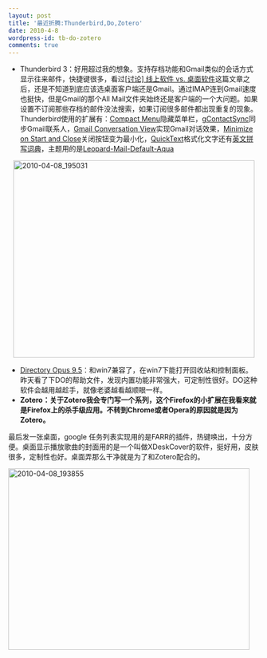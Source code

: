 ```yaml
---
layout: post
title: '最近折腾:Thunderbird,Do,Zotero'
date: 2010-4-8
wordpress-id: tb-do-zotero
comments: true
---
```

<ul>   <li>Thunderbird 3：好用超过我的想象。支持存档功能和Gmail类似的会话方式显示往来邮件，快捷键很多，看过<a href="http://apple4.us/2010/04/webapp-vs-nativeapp.html">[讨论] 线上软件 vs. 桌面软件</a>这篇文章之后，还是不知道到底应该选桌面客户端还是Gmail。通过IMAP连到Gmail速度也挺快，但是Gmail的那个All Mail文件夹始终还是客户端的一个大问题。如果设置不订阅那些存档的邮件没法搜索，如果订阅很多邮件都出现重复的现象。Thunderbird使用的扩展有：<a href="https://addons.mozilla.org/en-US/thunderbird/addon/4550" target="_blank">Compact Menu</a>隐藏菜单栏，<a href="https://addons.mozilla.org/en-US/thunderbird/addon/8451" target="_blank">gContactSync</a>同步Gmail联系人，<a href="https://addons.mozilla.org/en-US/thunderbird/addon/54035" target="_blank">Gmail Conversation View</a>实现Gmail对话效果，<a href="https://addons.mozilla.org/en-US/thunderbird/addon/48585" target="_blank">Minimize on Start and Close</a>关闭按钮变为最小化，<a href="https://addons.mozilla.org/en-US/thunderbird/addon/640" target="_blank">QuickText</a>格式化文字还有<a href="https://addons.mozilla.org/en-US/thunderbird/addon/3497" target="_blank">英文拼写词典</a>，主题用的是<a href="https://addons.mozilla.org/en-US/thunderbird/addon/6763" target="_blank">Leopard-Mail-Default-Aqua</a></li> </ul>  <p><a href="http://laoyang.info/blog/wp-content/uploads/2010/04/20100408_195031.png"><img style="border-bottom: 0px; border-left: 0px; display: block; float: none; margin-left: auto; border-top: 0px; margin-right: auto; border-right: 0px" title="2010-04-08_195031" border="0" alt="2010-04-08_195031" src="http://laoyang.info/blog/wp-content/uploads/2010/04/20100408_195031_thumb.png" width="484" height="396" /></a> </p>  <ul>   <li><a href="http://neoland.blogbus.com/logs/56626342.html" target="_blank">Directory Opus 9.5</a>：和win7兼容了，在win7下能打开回收站和控制面板。昨天看了下DO的帮助文件，发现内置功能非常强大，可定制性很好。DO这种软件会越用越趁手，就像老婆越看越顺眼一样。</li>    <li><strong>Zotero：关于Zotero我会专门写一个系列，这个Firefox的小扩展在我看来就是Firefox上的杀手级应用。不转到Chrome或者Opera的原因就是因为Zotero。</strong></li> </ul>  <p>最后发一张桌面，google 任务列表实现用的是FARR的插件，热键唤出，十分方便。桌面显示播放歌曲的封面用的是一个叫做XDeskCover的软件，挺好用，皮肤很多，定制性也好。桌面弄那么干净就是为了和Zotero配合的。</p>  <p><img style="border-bottom: 0px; border-left: 0px; display: inline; border-top: 0px; border-right: 0px" title="2010-04-08_193855" border="0" alt="2010-04-08_193855" src="http://laoyang.info/blog/wp-content/uploads/2010/04/20100408_193855_thumb.png" width="484" height="364" /></p>
